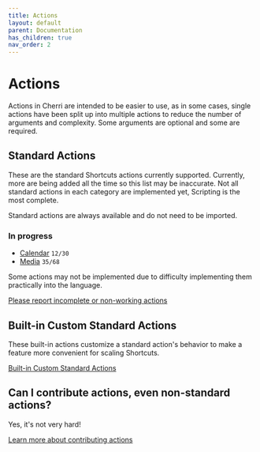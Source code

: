 ```yaml
---
title: Actions
layout: default
parent: Documentation
has_children: true
nav_order: 2
---
```


# Actions

Actions in Cherri are intended to be easier to use, as in some cases, single actions have been split up into multiple
actions to reduce the number of arguments and complexity. Some arguments are optional and some are required.

## Standard Actions

These are the standard Shortcuts actions currently supported. Currently, more are being added all the time so this list
may be inaccurate. Not all standard actions in each category are implemented yet, Scripting is the most complete.

Standard actions are always available and do not need to be imported.

### In progress

- [Calendar](standard/calendar) `12/30`
- [Media](standard/media) `35/68`

Some actions may not be implemented due to difficulty implementing them practically into the language.

[Please report incomplete or non-working actions](https://github.com/electrikmilk/cherri/issues)

## Built-in Custom Standard Actions

These built-in actions customize a standard action's behavior to make a feature more convenient for scaling Shortcuts.

[Built-in Custom Standard Actions](standard/builtin)

## Can I contribute actions, even non-standard actions?

Yes, it's not very hard!

[Learn more about contributing actions](/compiler/actions)
